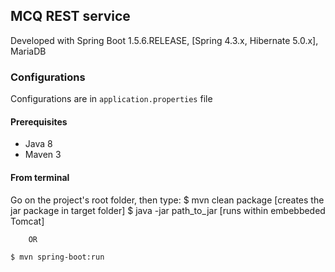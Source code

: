 ## MCQ REST service 
Developed with Spring Boot 1.5.6.RELEASE, [Spring 4.3.x, Hibernate 5.0.x], MariaDB

### Configurations

Configurations are in `application.properties` file 

#### Prerequisites

- Java 8
- Maven 3

#### From terminal

Go on the project's root folder, then type:
	$ mvn clean package			[creates the jar package in target folder]
	$ java -jar path_to_jar		[runs within embebbeded Tomcat]

		OR

    $ mvn spring-boot:run